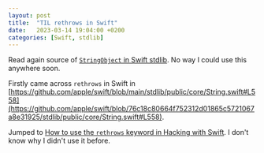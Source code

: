 ```yaml
---
layout: post
title:  "TIL rethrows in Swift"
date:   2023-03-14 19:04:00 +0200
categories: [Swift, stdlib]
---
```

Read again source of [`StringObject` in Swift stdlib](https://github.com/apple/swift/blob/main/stdlib/public/core/StringObject.swift). No way I could use this anywhere soon.

Firstly came across `rethrows` in Swift in [https://github.com/apple/swift/blob/main/stdlib/public/core/String.swift#L558](https://github.com/apple/swift/blob/76c18c80664f752312d01865c5721067a8e31925/stdlib/public/core/String.swift#L558).

Jumped to [How to use the `rethrows` keyword in Hacking with Swift](https://www.hackingwithswift.com/example-code/language/how-to-use-the-rethrows-keyword). I don't know why I didn't use it before.
